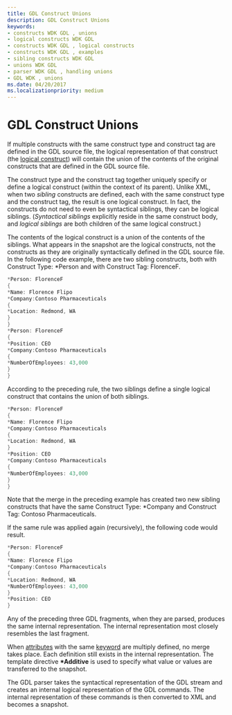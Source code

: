 ```yaml
---
title: GDL Construct Unions
description: GDL Construct Unions
keywords:
- constructs WDK GDL , unions
- logical constructs WDK GDL
- constructs WDK GDL , logical constructs
- constructs WDK GDL , examples
- sibling constructs WDK GDL
- unions WDK GDL
- parser WDK GDL , handling unions
- GDL WDK , unions
ms.date: 04/20/2017
ms.localizationpriority: medium
---
```


# GDL Construct Unions


If multiple constructs with the same construct type and construct tag are defined in the GDL source file, the logical representation of that construct (the [logical construct](syntactical-and-logical-constructs-in-gdl.md)) will contain the union of the contents of the original constructs that are defined in the GDL source file.

The construct type and the construct tag together uniquely specify or define a logical construct (within the context of its parent). Unlike XML, when two *sibling* constructs are defined, each with the same construct type and the construct tag, the result is one logical construct. In fact, the constructs do not need to even be syntactical siblings, they can be logical siblings. (*Syntactical siblings* explicitly reside in the same construct body, and *logical siblings* are both children of the same logical construct.)

The contents of the logical construct is a union of the contents of the siblings. What appears in the snapshot are the logical constructs, not the constructs as they are originally syntactically defined in the GDL source file. In the following code example, there are two sibling constructs, both with Construct Type: \*Person and with Construct Tag: FlorenceF.

```cpp
*Person: FlorenceF
{
*Name: Florence Flipo
*Company:Contoso Pharmaceuticals
{
*Location: Redmond, WA
}
}
*Person: FlorenceF
{
*Position: CEO
*Company:Contoso Pharmaceuticals
{
*NumberOfEmployees: 43,000
}
}
```

According to the preceding rule, the two siblings define a single logical construct that contains the union of both siblings.

```cpp
*Person: FlorenceF
{
*Name: Florence Flipo
*Company:Contoso Pharmaceuticals
{
*Location: Redmond, WA
}
*Position: CEO
*Company:Contoso Pharmaceuticals
{
*NumberOfEmployees: 43,000
}
}
```

Note that the merge in the preceding example has created two new sibling constructs that have the same Construct Type: \*Company and Construct Tag: Contoso Pharmaceuticals.

If the same rule was applied again (recursively), the following code would result.

```cpp
*Person: FlorenceF
{
*Name: Florence Flipo
*Company:Contoso Pharmaceuticals
{
*Location: Redmond, WA
*NumberOfEmployees: 43,000
}
*Position: CEO
}
```

Any of the preceding three GDL fragments, when they are parsed, produces the same internal representation. The internal representation most closely resembles the last fragment.

When [attributes](gdl-attributes.md) with the same [keyword](gdl-keywords.md) are multiply defined, no merge takes place. Each definition still exists in the internal representation. The template directive **\*Additive** is used to specify what value or values are transferred to the snapshot.

The GDL parser takes the syntactical representation of the GDL stream and creates an internal logical representation of the GDL commands. The internal representation of these commands is then converted to XML and becomes a snapshot.

 

 




